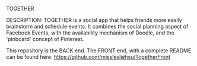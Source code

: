 TOGETHER

DESCRIPTION:
TOGETHER is a social app that helps friends more easily brainstorm and schedule events.  It combines the social planning aspect of Facebook Events, with the availability mechanism of Doodle, and the 'pinboard' concept of Pinterest.

This repository is the BACK end.  The FRONT end, with a complete README can be found here: https://github.com/misslesliehsu/TogetherFront
